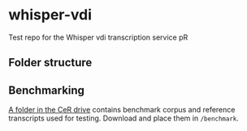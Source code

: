 # whisper-vdi
Test repo for the Whisper vdi transcription service
pR
## Folder structure


## Benchmarking
[A folder in the CeR drive](https://uoa.sharepoint.com/:t:/r/sites/CentreforeResearchCeR-staff/Shared%20Documents/special-projects/Projects%202025/Nectar%20virtual%20transcription/Corpus) contains benchmark corpus and reference transcripts used for testing. Download and place them in `/benchmark`.